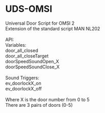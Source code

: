 # UDS-OMSI
Universal Door Script for OMSI 2<br>
Extension of the standard script MAN NL202<br>
<br>
API:<br>
  Variables:<br>
    door_all_closed<br>
    door_all_closeTarget<br>
    doorSpeedSoundOpen_X<br>
    doorSpeedSoundClose_X<br>
    <br>
   Sound Triggers:<br>
    ev_doorlockX_on<br>
    ev_doorlockX_off<br>
 <br>
 Where X is the door number from 0 to 5<br>
 There are 3 pairs of doors (0-5)<br>

